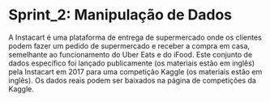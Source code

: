 # Sprint_2: Manipulação de Dados
A Instacart é uma plataforma de entrega de supermercado onde os clientes podem fazer um pedido de supermercado e receber a compra em casa, semelhante ao funcionamento do Uber Eats e do iFood. Este conjunto de dados específico foi lançado publicamente (os materiais estão em inglês) pela Instacart em 2017 para uma competição Kaggle (os materiais estão em inglês). Os dados reais podem ser baixados na página de competições da Kaggle.
